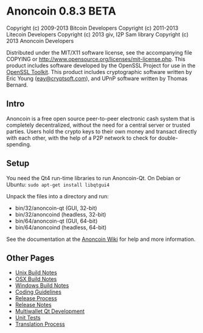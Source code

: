 Anoncoin 0.8.3 BETA
====================

Copyright (c) 2009-2013 Bitcoin Developers
Copyright (c) 2011-2013 Litecoin Developers
Copyright (c) 2013 giv, I2P Sam library
Copyright (c) 2013 Anoncoin Developers

Distributed under the MIT/X11 software license, see the accompanying
file COPYING or http://www.opensource.org/licenses/mit-license.php.
This product includes software developed by the OpenSSL Project for use in the [OpenSSL Toolkit](http://www.openssl.org/). This product includes
cryptographic software written by Eric Young ([eay@cryptsoft.com](mailto:eay@cryptsoft.com)), and UPnP software written by Thomas Bernard.


Intro
---------------------
Anoncoin is a free open source peer-to-peer electronic cash system that is
completely decentralized, without the need for a central server or trusted
parties.  Users hold the crypto keys to their own money and transact directly
with each other, with the help of a P2P network to check for double-spending.


Setup
---------------------
You need the Qt4 run-time libraries to run Anoncoin-Qt. On Debian or Ubuntu:
	`sudo apt-get install libqtgui4`

Unpack the files into a directory and run:

- bin/32/anoncoin-qt (GUI, 32-bit)
- bin/32/anoncoind (headless, 32-bit)
- bin/64/anoncoin-qt (GUI, 64-bit)
- bin/64/anoncoind (headless, 64-bit)

See the documentation at the [Anoncoin Wiki](http://anoncoin.info)
for help and more information.


Other Pages
---------------------
- [Unix Build Notes](build-unix.md)
- [OSX Build Notes](build-osx.md)
- [Windows Build Notes](build-msw.md)
- [Coding Guidelines](coding.md)
- [Release Process](release-process.md)
- [Release Notes](release-notes.md)
- [Multiwallet Qt Development](multiwallet-qt.md)
- [Unit Tests](unit-tests.md)
- [Translation Process](translation_process.md)
